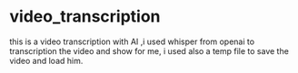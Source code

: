 # video_transcription

this is a video transcription with AI ,i used whisper from openai to transcription the video and show for me, i used also a temp file to save the video and load him.
